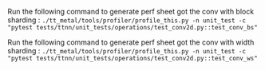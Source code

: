 Run the following command to generate perf sheet got the conv with block sharding :
`
./tt_metal/tools/profiler/profile_this.py -n unit_test -c "pytest tests/ttnn/unit_tests/operations/test_conv2d.py::test_conv_bs"
`

Run the following command to generate perf sheet got the conv with width sharding :
`
./tt_metal/tools/profiler/profile_this.py -n unit_test -c "pytest tests/ttnn/unit_tests/operations/test_conv2d.py::test_conv_ws"
`
